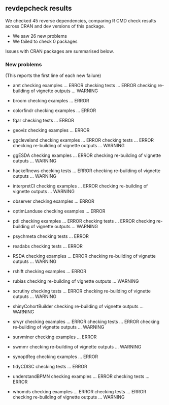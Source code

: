 ## revdepcheck results

We checked 45 reverse dependencies, comparing R CMD check results across CRAN and dev versions of this package.

 * We saw 26 new problems
 * We failed to check 0 packages

Issues with CRAN packages are summarised below.

### New problems
(This reports the first line of each new failure)

* amt
  checking examples ... ERROR
  checking tests ... ERROR
  checking re-building of vignette outputs ... WARNING

* broom
  checking examples ... ERROR

* colorfindr
  checking examples ... ERROR

* fqar
  checking tests ... ERROR

* geoviz
  checking examples ... ERROR

* ggcleveland
  checking examples ... ERROR
  checking tests ... ERROR
  checking re-building of vignette outputs ... WARNING

* ggESDA
  checking examples ... ERROR
  checking re-building of vignette outputs ... WARNING

* hackeRnews
  checking tests ... ERROR
  checking re-building of vignette outputs ... WARNING

* interpretCI
  checking examples ... ERROR
  checking re-building of vignette outputs ... WARNING

* observer
  checking examples ... ERROR

* optimLanduse
  checking examples ... ERROR

* pdi
  checking examples ... ERROR
  checking tests ... ERROR
  checking re-building of vignette outputs ... WARNING

* psychmeta
  checking tests ... ERROR

* readabs
  checking tests ... ERROR

* RSDA
  checking examples ... ERROR
  checking re-building of vignette outputs ... WARNING

* rshift
  checking examples ... ERROR

* rubias
  checking re-building of vignette outputs ... WARNING

* scrutiny
  checking tests ... ERROR
  checking re-building of vignette outputs ... WARNING

* shinyCohortBuilder
  checking re-building of vignette outputs ... WARNING

* srvyr
  checking examples ... ERROR
  checking tests ... ERROR
  checking re-building of vignette outputs ... WARNING

* survminer
  checking examples ... ERROR

* swmmr
  checking re-building of vignette outputs ... WARNING

* synoptReg
  checking examples ... ERROR

* tidyCDISC
  checking tests ... ERROR

* understandBPMN
  checking examples ... ERROR
  checking tests ... ERROR

* whomds
  checking examples ... ERROR
  checking tests ... ERROR
  checking re-building of vignette outputs ... WARNING

